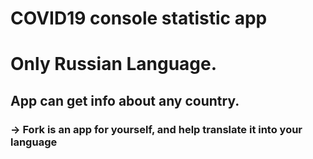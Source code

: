 # COVID19 console statistic app
# Only Russian Language.
## App can get info about any country.
### -> Fork is an app for yourself, and help translate it into your language
